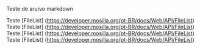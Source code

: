 Teste de aruivo markdown

Teste [FileList] (https://developer.mosilla.org/pt-BR/docs/Web/API/FileList)
Teste [FileList] (https://developer.mosilla.org/pt-BR/docs/Web/API/FileList)
Teste [FileList] (https://developer.mosilla.org/pt-BR/docs/Web/API/FileList)
Teste [FileList] (https://developer.mosilla.org/pt-BR/docs/Web/API/FileList)